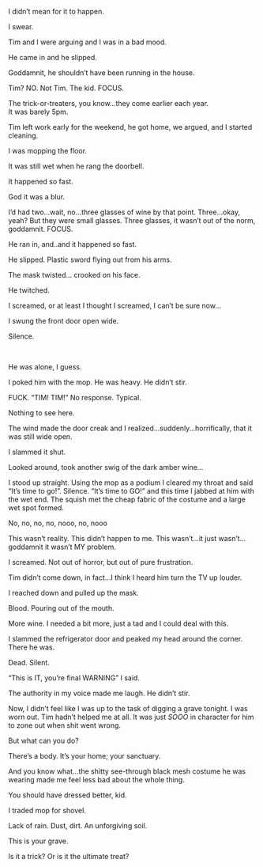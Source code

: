 I didn’t mean for it to happen.

I swear.

Tim and I were arguing and I was in a bad mood. 

He came in and he slipped. 

Goddamnit, he shouldn’t have been running in the house.  
 

Tim? NO. Not Tim. The kid. FOCUS.

The trick-or-treaters, you know…they come earlier each year.   
 It was barely 5pm. 

Tim left work early for the weekend, he got home, we argued, and I started cleaning.

I was mopping the floor. 

It was still wet when he rang the doorbell. 

It happened so fast.

God it was a blur.

I’d had two…wait, no…three glasses of wine by that point. Three…okay, yeah? But they were small glasses. Three glasses, it wasn’t out of the norm, goddamnit. FOCUS.

He ran in, and..and it happened so fast.

He slipped. Plastic sword flying out from his arms.

The mask twisted… crooked on his face.

He twitched. 

I screamed, or at least I thought I screamed, I can’t be sure now…

I swung the front door open wide.   
   
 

Silence. 

&#x200B;

  
 He was alone, I guess.

I poked him with the mop. He was heavy. He didn’t stir.

FUCK. “TIM! TIM!” No response. Typical.

Nothing to see here. 

The wind made the door creak and I realized…suddenly…horrifically, that it was still wide open. 

I slammed it shut.

Looked around, took another swig of the dark amber wine…

I stood up straight. Using the mop as a podium I cleared my throat and said “It’s time to go!”. Silence. “It’s time to GO!” and this time I jabbed at him with the wet end. The squish met the cheap fabric of the costume and a large wet spot formed. 

No, no, no, no, nooo, no, nooo

This wasn’t reality. This didn’t happen to me. This wasn’t…it just wasn’t…goddamnit it wasn’t MY problem. 

I screamed. Not out of horror, but out of pure frustration. 

Tim didn’t come down, in fact…I think I heard him turn the TV up louder.

I reached down and pulled up the mask. 

Blood. Pouring out of the mouth.

More wine. I needed a bit more, just a tad and I could deal with this. 

I slammed the refrigerator door and peaked my head around the corner. There he was. 

Dead. Silent. 

“This is IT, you’re final WARNING” I said. 

The authority in my voice made me laugh. He didn’t stir.

Now, I didn’t feel like I was up to the task of digging a grave tonight. I was worn out. Tim hadn’t helped me at all. It was just *SOOO* in character for him to zone out when shit went wrong. 

But what can you do?

There’s a body. It’s your home; your sanctuary.

And you know what…the shitty see-through black mesh costume he was wearing made me feel less bad about the whole thing. 

You should have dressed better, kid.

I traded mop for shovel.

Lack of rain. Dust, dirt. An unforgiving soil.

This is your grave. 

Is it a trick? Or is it the ultimate treat?